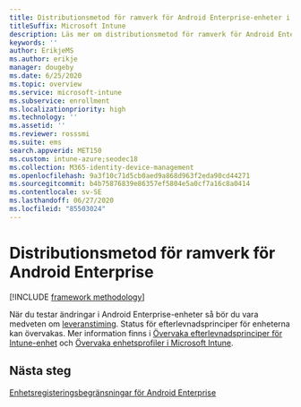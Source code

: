 ```yaml
---
title: Distributionsmetod för ramverk för Android Enterprise-enheter i Intune
titleSuffix: Microsoft Intune
description: Läs mer om distributionsmetod för ramverk för Android Enterprise-enheter i Intune.
keywords: ''
author: ErikjeMS
ms.author: erikje
manager: dougeby
ms.date: 6/25/2020
ms.topic: overview
ms.service: microsoft-intune
ms.subservice: enrollment
ms.localizationpriority: high
ms.technology: ''
ms.assetid: ''
ms.reviewer: rosssmi
ms.suite: ems
search.appverid: MET150
ms.custom: intune-azure;seodec18
ms.collection: M365-identity-device-management
ms.openlocfilehash: 9a3f10c71d5cb0aed9a868d963f2eda90cd44271
ms.sourcegitcommit: b4b75876839e86357ef5804e5a0cf7a16c8a0414
ms.contentlocale: sv-SE
ms.lasthandoff: 06/27/2020
ms.locfileid: "85503024"
---
```

# <a name="android-enterprise-framework-deployment-methodology"></a>Distributionsmetod för ramverk för Android Enterprise

[!INCLUDE [framework methodology](../includes/framework-deployment-methodology.md)]

När du testar ändringar i Android Enterprise-enheter så bör du vara medveten om [leveranstiming](../configuration/device-profile-troubleshoot.md#how-long-does-it-take-for-devices-to-get-a-policy-profile-or-app-after-they-are-assigned). Status för efterlevnadsprinciper för enheterna kan övervakas. Mer information finns i [Övervaka efterlevnadsprinciper för Intune-enhet](../protect/compliance-policy-monitor.md) och [Övervaka enhetsprofiler i Microsoft Intune](../configuration/device-profile-monitor.md). 

## <a name="next-steps"></a>Nästa steg

[Enhetsregisteringsbegränsningar för Android Enterprise](device-enrollment-restrictions.md)
